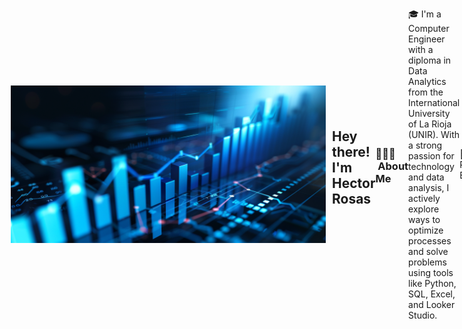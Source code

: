<div style="display: flex; align-items: center;">
    <img alt="Night Coding" src="./img/Imagen de pngtree.com.png" width='900' align="center" style="margin: 10px; />
</div>


<img alt="Night Coding" src="./img/Hand%20Wave.gif" width='40' align="left" /><h2 align="left">Hey there! I'm Hector Rosas</h2>


### 👨🏻‍💻 &nbsp;About Me
🎓 I'm a Computer Engineer with a diploma in Data Analytics from the International University of La Rioja (UNIR). With a strong passion for technology and data analysis, I actively explore ways to optimize processes and solve problems using tools like Python, SQL, Excel, and Looker Studio.

💼 Professional Experience

Data Analyst (Volunteer) at Nova Ukraine – Specializing in data cleaning, standardization, and dashboard creation to support data management and analysis.

Quality Control & Database Analyst at Editorial Bebé Genial – Expertise in database administration, process automation, and performance metric reporting.

🚀 Goals I aim to continue growing in data analysis and data mining, developing innovative solutions that drive both team success and my professional development.

✉️ &nbsp;You can shoot me an email at hectorj22@gmail.com! I'll try to respond as soon as I can.



<img alt="Night Coding" src="./img/Night-Coding.gif"
    align="right" />

### 🛠 &nbsp;Tech Stack

![Python](https://img.shields.io/badge/python-3670A0?style=for-the-badge&logo=python&logoColor=ffdd54)&nbsp;
![HTML5](https://img.shields.io/badge/html5-%23E34F26.svg?style=for-the-badge&logo=html5&logoColor=white)&nbsp;
![CSS3](https://img.shields.io/badge/css3-%231572B6.svg?style=for-the-badge&logo=css3&logoColor=white)&nbsp;


### 🗃 &nbsp;Databases

![SQL](https://img.shields.io/badge/sql-%234F5B93.svg?style=for-the-badge&logo=sqlite&logoColor=white)&nbsp;
![MySQL](https://img.shields.io/badge/mysql-%23419cd8.svg?style=for-the-badge&logo=mysql&logoColor=white)&nbsp;


### 🔄 &nbsp;Version Controll

![Git](https://img.shields.io/badge/git-%23F05033.svg?style=for-the-badge&logo=git&logoColor=white)&nbsp;
![GitHub](https://img.shields.io/badge/github-%23121011.svg?style=for-the-badge&logo=github&logoColor=white)&nbsp;
![Visual Studio Code](https://img.shields.io/badge/Visual%20Studio%20Code-0078d7.svg?style=for-the-badge&logo=visual-studio-code&logoColor=white)&nbsp;
![Brave](https://img.shields.io/badge/Brave-FB542B?style=for-the-badge&logo=Brave&logoColor=white)&nbsp;
![Slack](https://img.shields.io/badge/Slack-4A154B?style=for-the-badge&logo=slack&logoColor=white)&nbsp;
![Jira](https://img.shields.io/badge/jira-%230A0FFF.svg?style=for-the-badge&logo=jira&logoColor=white)&nbsp;
![Notion](https://img.shields.io/badge/Notion-%23000000.svg?style=for-the-badge&logo=notion&logoColor=white)&nbsp;
![Canva](https://img.shields.io/badge/Canva-%2300C4CC.svg?style=for-the-badge&logo=Canva&logoColor=white)&nbsp;

### 🧰 &nbsp;Tools

![Excel](https://img.shields.io/badge/Excel-%234CAF50.svg?style=for-the-badge&logo=microsoft-excel&logoColor=white)&nbsp;
![Google Sheets](https://img.shields.io/badge/Google%20Sheets-%2344BFC7.svg?style=for-the-badge&logo=google-sheets&logoColor=white)&nbsp;
![AppSheet](https://img.shields.io/badge/AppSheet-%234A90E2.svg?style=for-the-badge&logo=appsheet&logoColor=white)&nbsp;

### 📊 &nbsp;Visualizations

![Google Data Studio](https://img.shields.io/badge/Google%20Data%20Studio-%234A90E2.svg?style=for-the-badge&logo=google%20datastudio&logoColor=white)&nbsp;
![Streamlit](https://img.shields.io/badge/Streamlit-%23FF4B4B.svg?style=for-the-badge&logo=streamlit&logoColor=white)

### ⚙️ &nbsp;GitHub Analytics

<p align="center">
    <a href="https://github.com/hectorj88">
        <img height="180em"
            src="https://github-readme-stats-eight-theta.vercel.app/api?username=hectorj88&show_icons=true&theme=algolia&include_all_commits=true&count_private=true" />
    </a>
    <a href="https://github.com/hectorj88">
        <img height="180em"
            src="https://github-readme-stats-eight-theta.vercel.app/api/top-langs/?username=hectorj88&layout=compact&langs_count=8&theme=algolia" />
    </a>
</p>

<p align="center">
    <img height="180em"
        src="https://github-readme-streak-stats.herokuapp.com/?user=hectorj88&theme=dark&hide_border=true" />
</p>


### 💰 &nbsp;Support My Work
[![BuyMeACoffee](https://img.shields.io/badge/Buy%20Me%20a%20Coffee-ffdd00?style=for-the-badge&logo=buy-me-a-coffee&logoColor=black)](https://buymeacoffee.com/hectorj88)


### 🤝🏻 &nbsp;Connect with Me

<p align="center">
    <a href="https://www.linkedin.com/in/hector-rosas-ing/"><img
            src="https://img.shields.io/badge/-Hector%20Rosas-0077B5?style=flat&logo=Linkedin&logoColor=white" /></a>
    <a href="mailto:hectorj22@gmail.com"><img
            src="https://img.shields.io/badge/-Hector%20Rosas-E4405F?style=flat&logo=Gmail&logoColor=white" /></a>
</p>
